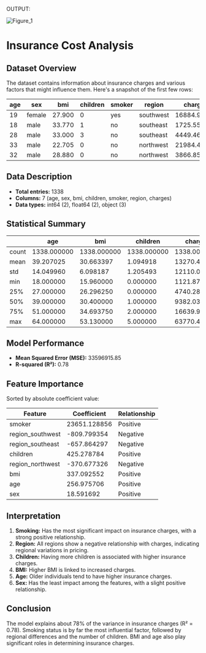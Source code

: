 OUTPUT:

![Figure_1](https://github.com/user-attachments/assets/8926412f-06e9-48eb-8b9d-819b2d7640d8)


# Insurance Cost Analysis

## Dataset Overview

The dataset contains information about insurance charges and various factors that might influence them. Here's a snapshot of the first few rows:

| age | sex    | bmi   | children | smoker | region    | charges    |
|-----|--------|-------|----------|--------|-----------|------------|
| 19  | female | 27.900| 0        | yes    | southwest | 16884.92400|
| 18  | male   | 33.770| 1        | no     | southeast | 1725.55230 |
| 28  | male   | 33.000| 3        | no     | southeast | 4449.46200 |
| 33  | male   | 22.705| 0        | no     | northwest | 21984.47061|
| 32  | male   | 28.880| 0        | no     | northwest | 3866.85520 |

## Data Description

- **Total entries:** 1338
- **Columns:** 7 (age, sex, bmi, children, smoker, region, charges)
- **Data types:** int64 (2), float64 (2), object (3)

## Statistical Summary

|       | age          | bmi          | children     | charges        |
|-------|--------------|--------------|--------------|----------------|
| count | 1338.000000  | 1338.000000  | 1338.000000  | 1338.000000    |
| mean  | 39.207025    | 30.663397    | 1.094918     | 13270.422265   |
| std   | 14.049960    | 6.098187     | 1.205493     | 12110.011237   |
| min   | 18.000000    | 15.960000    | 0.000000     | 1121.873900    |
| 25%   | 27.000000    | 26.296250    | 0.000000     | 4740.287150    |
| 50%   | 39.000000    | 30.400000    | 1.000000     | 9382.033000    |
| 75%   | 51.000000    | 34.693750    | 2.000000     | 16639.912515   |
| max   | 64.000000    | 53.130000    | 5.000000     | 63770.428010   |

## Model Performance

- **Mean Squared Error (MSE):** 33596915.85
- **R-squared (R²):** 0.78

## Feature Importance

Sorted by absolute coefficient value:

| Feature          | Coefficient   | Relationship |
|------------------|---------------|--------------|
| smoker           | 23651.128856  | Positive     |
| region_southwest | -809.799354   | Negative     |
| region_southeast | -657.864297   | Negative     |
| children         | 425.278784    | Positive     |
| region_northwest | -370.677326   | Negative     |
| bmi              | 337.092552    | Positive     |
| age              | 256.975706    | Positive     |
| sex              | 18.591692     | Positive     |

## Interpretation

1. **Smoking:** Has the most significant impact on insurance charges, with a strong positive relationship.
2. **Region:** All regions show a negative relationship with charges, indicating regional variations in pricing.
3. **Children:** Having more children is associated with higher insurance charges.
4. **BMI:** Higher BMI is linked to increased charges.
5. **Age:** Older individuals tend to have higher insurance charges.
6. **Sex:** Has the least impact among the features, with a slight positive relationship.

## Conclusion

The model explains about 78% of the variance in insurance charges (R² = 0.78). Smoking status is by far the most influential factor, followed by regional differences and the number of children. BMI and age also play significant roles in determining insurance charges.